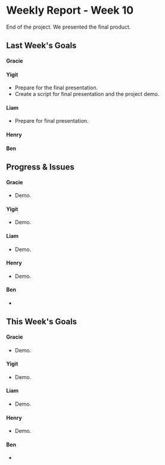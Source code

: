 # Weekly Report - Week 10
End of the project. We presented the final product.

## Last Week's Goals
#### Gracie

#### Yigit
- Prepare for the final presentation.
- Create a script for final presentation and the project demo.

#### Liam
- Prepare for final presentation.

#### Henry

#### Ben 

## Progress & Issues
#### Gracie
- Demo.

#### Yigit
- Demo.

#### Liam
- Demo.

#### Henry
- Demo.

#### Ben
-

## This Week's Goals
#### Gracie
- Demo.

#### Yigit
- Demo.

#### Liam
- Demo.

#### Henry
- Demo.

#### Ben
-
